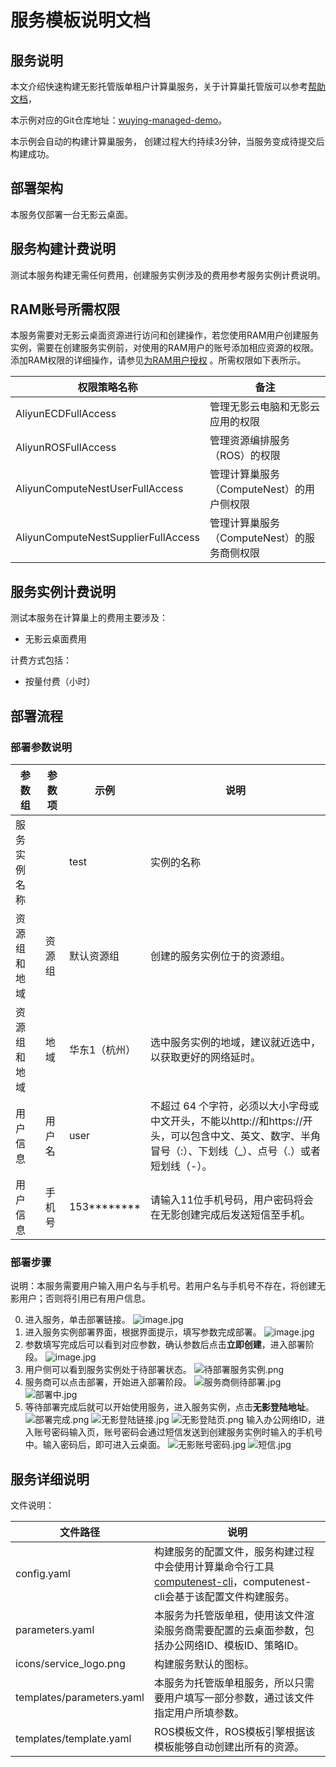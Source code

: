 # 服务模板说明文档

## 服务说明

本文介绍快速构建无影托管版单租户计算巢服务，关于计算巢托管版可以参考[帮助文档](https://help.aliyun.com/zh/compute-nest/create-a-fully-managed-service?spm=a2c4g.11174283.0.i5)，

本示例对应的Git仓库地址：[wuying-managed-demo](https://github.com/aliyun-computenest/wuying-managed-demo)。

本示例会自动的构建计算巢服务， 创建过程大约持续3分钟，当服务变成待提交后构建成功。

## 部署架构

本服务仅部署一台无影云桌面。

## 服务构建计费说明

测试本服务构建无需任何费用，创建服务实例涉及的费用参考服务实例计费说明。

## RAM账号所需权限

本服务需要对无影云桌面资源进行访问和创建操作，若您使用RAM用户创建服务实例，需要在创建服务实例前，对使用的RAM用户的账号添加相应资源的权限。添加RAM权限的详细操作，请参见[为RAM用户授权](https://help.aliyun.com/document_detail/121945.html)
。所需权限如下表所示。

| 权限策略名称                              | 备注                          |
|-------------------------------------|-----------------------------|
| AliyunECDFullAccess                | 管理无影云电脑和无影云应用的权限            |
| AliyunROSFullAccess                 | 管理资源编排服务（ROS）的权限            |
| AliyunComputeNestUserFullAccess     | 管理计算巢服务（ComputeNest）的用户侧权限  |
| AliyunComputeNestSupplierFullAccess | 管理计算巢服务（ComputeNest）的服务商侧权限 |

## 服务实例计费说明

测试本服务在计算巢上的费用主要涉及：

- 无影云桌面费用

计费方式包括：

- 按量付费（小时）

## 部署流程

### 部署参数说明

| 参数组    | 参数项            | 示例          | 说明                                                                 |
|--------|----------------|-------------|--------------------------------------------------------------------|
| 服务实例名称 |                | test        | 实例的名称                                                              |
| 资源组和地域 | 资源组            | 默认资源组       | 创建的服务实例位于的资源组。                                                     |
| 资源组和地域 | 地域             | 华东1（杭州）     | 选中服务实例的地域，建议就近选中，以获取更好的网络延时。                                       |
| 用户信息   | 用户名            | user        |  不超过 64 个字符，必须以大小字母或中文开头，不能以http://和https://开头，可以包含中文、英文、数字、半角冒号（:）、下划线（_）、点号（.）或者短划线（-）。|
| 用户信息   | 手机号          | 153******** | 请输入11位手机号码，用户密码将会在无影创建完成后发送短信至手机。       |                                 |

### 部署步骤
说明：本服务需要用户输入用户名与手机号。若用户名与手机号不存在，将创建无影用户；否则将引用已有用户信息。

0. 进入服务，单击部署链接。
   ![image.jpg](部署链接.jpg)
1. 进入服务实例部署界面，根据界面提示，填写参数完成部署。
   ![image.jpg](服务实例创建页.jpg)
2. 参数填写完成后可以看到对应参数，确认参数后点击**立即创建**，进入部署阶段。
   ![image.jpg](参数预览.jpg)
3. 用户侧可以看到服务实例处于待部署状态。
   ![待部署服务实例.png](用户侧待部署.jpg)
4. 服务商可以点击部署，开始进入部署阶段。
   ![服务商侧待部署.jpg](服务商侧待部署.jpg)
   ![部署中.jpg](部署中.jpg)
5. 等待部署完成后就可以开始使用服务，进入服务实例，点击**无影登陆地址**。
   ![部署完成.png](部署完成.jpg)
   ![无影登陆链接.jpg](无影登陆链接.jpg)
   ![无影登陆页.png](无影登陆页.jpg)
   输入办公网络ID，进入账号密码输入页，账号密码会通过短信发送到创建服务实例时输入的手机号中。输入密码后，即可进入云桌面。
   ![无影账号密码.jpg](无影账号密码页.jpg)
   ![短信.jpg](短信.jpg)

## 服务详细说明

文件说明：

| 文件路径                      | 说明                                                                                                                   |
|---------------------------|----------------------------------------------------------------------------------------------------------------------|
| config.yaml               | 构建服务的配置文件，服务构建过程中会使用计算巢命令行工具[computenest-cli](https://pypi.org/project/computenest-cli/)，computenest-cli会基于该配置文件构建服务。 |
| parameters.yaml           | 本服务为托管版单租，使用该文件渲染服务商需要配置的云桌面参数，包括办公网络ID、模板ID、策略ID。                                                                   |
| icons/service_logo.png    | 构建服务默认的图标。                                                                                                           |
| templates/parameters.yaml | 本服务为托管版单租服务，所以只需要用户填写一部分参数，通过该文件指定用户所填参数。                                                                            |
| templates/template.yaml   | ROS模板文件，ROS模板引擎根据该模板能够自动创建出所有的资源。                                                                                    |